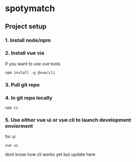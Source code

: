 # spotymatch

## Project setup
### 1. Install node/npm 
### 2. Install vue via 
If you want to use vue tools
```
npm install -g @vue/cli
```
### 3. Pull git repo
### 4. In git repo locally
```
npm ci
```
### 5. Use either vue ui or vue cli to launch development enviorment
for ui
```
vue ui
```
dont know how cli works yet but update here
